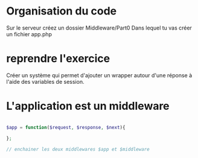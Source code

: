 # Organisation du code

Sur le serveur créez un dossier Middleware/Part0 Dans lequel tu vas créer un fichier app.php

# reprendre l'exercice 

Créer un système qui permet d'ajouter un wrapper autour d'une réponse à l'aide des variables de session.

# L'application est un middleware

```php

$app = function($request, $response, $next){

};

// enchainer les deux middlewares $app et $middleware

```
